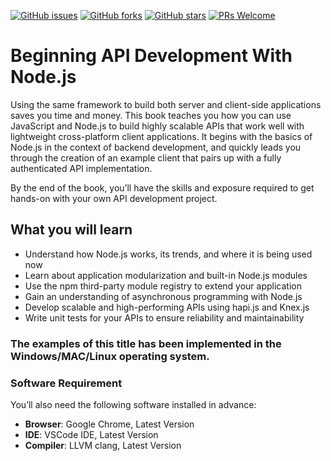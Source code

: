 [![GitHub issues](https://img.shields.io/github/issues/TrainingByPackt/Beginning-Vue.js_elearning.svg)](https://github.com/TrainingByPackt/Beginning-Vue.js_elearning/issues)
[![GitHub forks](https://img.shields.io/github/forks/TrainingByPackt/Beginning-Vue.js_elearning.svg)](https://github.com/TrainingByPackt/Beginning-Vue.js_elearning/network)
[![GitHub stars](https://img.shields.io/github/stars/TrainingByPackt/Beginning-Vue.js_elearning.svg)](https://github.com/TrainingByPackt/Beginning-Vue.js_elearning/stargazers)
[![PRs Welcome](https://img.shields.io/badge/PRs-welcome-brightgreen.svg)](https://github.com/TrainingByPackt/Beginning-Vue.js_elearning/pulls)


# Beginning API Development With Node.js
Using the same framework to build both server and client-side applications saves you time and money. This book teaches you how you can use JavaScript and Node.js to build highly scalable APIs that work well with lightweight cross-platform client applications. It begins with the basics of Node.js in the context of backend development, and quickly leads you through the creation of an example client that pairs up with a fully authenticated API implementation. 

By the end of the book, you’ll have the skills and exposure required to get hands-on with your own API development project.

## What you will learn
* Understand how Node.js works, its trends, and where it is being used now
* Learn about application modularization and built-in Node.js modules
* Use the npm third-party module registry to extend your application
* Gain an understanding of asynchronous programming with Node.js
* Develop scalable and high-performing APIs using hapi.js and Knex.js
* Write unit tests for your APIs to ensure reliability and maintainability
 

### The examples of this title has been implemented in the Windows/MAC/Linux operating system.

### Software Requirement
You’ll also need the following software installed in advance:
* **Browser**: Google Chrome, Latest Version
* **IDE**: VSCode IDE, Latest Version
* **Compiler**: LLVM clang, Latest Version

